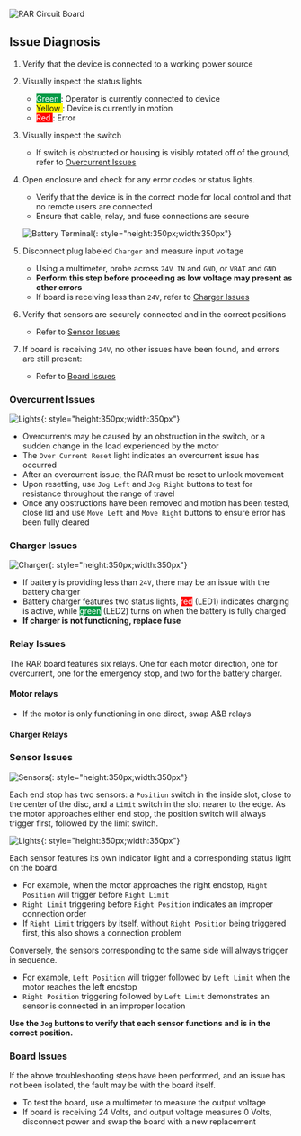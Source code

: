 ![RAR Circuit Board](assets/Board1.jpg)

## Issue Diagnosis
1. Verify that the device is connected to a working power source

2. Visually inspect the status lights
    * <span style="background-color:rgb(0, 153, 69)"><span style="color:white;"> Green </span></span>: Operator is currently connected to device
    * <span style="background-color:rgb(255, 251, 0)"> Yellow </span> : Device is currently in motion
    * <span style="background-color:rgb(255, 0, 0)"><span style="color:white;"> Red </span></span>: Error

3. Visually inspect the switch
    * If switch is obstructed or housing is visibly rotated off of the ground, refer to [Overcurrent Issues](#overcurrent-issues)

4. Open enclosure and check for any error codes or status lights. 
    * Verify that the device is in the correct mode for local control and that no remote users are connected
    * Ensure that cable, relay, and fuse connections are secure

    ![Battery Terminal](assets/Plug.jpg){: style="height:350px;width:350px"}

5. Disconnect plug labeled `Charger` and measure input voltage
    * Using a multimeter, probe across `24V IN` and `GND`, or `VBAT` and `GND`
    * **Perform this step before proceeding as low voltage may present as other errors**
    * If board is receiving less than `24V`, refer to [Charger Issues](#charger-issues)

6. Verify that sensors are securely connected and in the correct positions
    * Refer to [Sensor Issues](#sensor-issues)

7. If board is receiving `24V`, no other issues have been found, and errors are still present:
    * Refer to [Board Issues](#board-issues)

### Overcurrent Issues

![Lights](assets/Lights2.jpg){: style="height:350px;width:350px"}        

* Overcurrents may be caused by an obstruction in the switch, or a sudden change in the load experienced by the motor
* The `Over Current Reset` light indicates an overcurrent issue has occurred 
* After an overcurrent issue, the RAR must be reset to unlock movement
* Upon resetting, use `Jog Left` and `Jog Right` buttons to test for resistance throughout the range of travel
* Once any obstructions have been removed and motion has been tested, close lid and use `Move Left` and `Move Right` buttons to ensure error has been fully cleared

### Charger Issues

![Charger](assets/Charger.jpg){: style="height:350px;width:350px"}    

* If battery is providing less than `24V`, there may be an issue with the battery charger
* Battery charger features two status lights, <span style="background-color:rgb(255, 0, 0)"><span style="color:white;">red</span></span> (LED1) indicates charging is active, while <span style="background-color:rgb(0, 153, 69)"><span style="color:white;">green</span></span> (LED2) turns on when the battery is fully charged
* **If charger is not functioning, replace fuse**

### Relay Issues

The RAR board features six relays. One for each motor direction, one for overcurrent, one for the emergency stop, and two for the battery charger.

#### Motor relays
* If the motor is only functioning in one direct, swap A&B relays

#### Charger Relays


### Sensor Issues

![Sensors](assets/Sensors.jpg){: style="height:350px;width:350px"}        

Each end stop has two sensors: a `Position` switch in the inside slot, close to the center of the disc, and a `Limit` switch in the slot nearer to the edge. As the motor approaches either end stop, the position switch will always trigger first, followed by the limit switch.

![Lights](assets/Lights3.jpg){: style="height:350px;width:350px"}     

Each sensor features its own indicator light and a corresponding status light on the board. 

* For example, when the motor approaches the right endstop, `Right Position` will trigger before `Right Limit`
* `Right Limit` triggering before `Right Position` indicates an improper connection order
* If `Right Limit` triggers by itself, without `Right Position` being triggered first, this also shows a connection problem

Conversely, the sensors corresponding to the same side will always trigger in sequence.

* For example, `Left Position` will trigger followed by `Left Limit` when the motor reaches the left endstop
* `Right Position` triggering followed by `Left Limit` demonstrates an sensor is connected in an improper location

**Use the **`Jog`** buttons to verify that each sensor functions and is in the correct position.**

### Board Issues

If the above troubleshooting steps have been performed, and an issue has not been isolated, the fault may be with the board itself.

* To test the board, use a multimeter to measure the output voltage
* If board is receiving 24 Volts, and output voltage measures 0 Volts, disconnect power and swap the board with a new replacement
